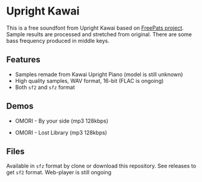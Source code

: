 # Upright Kawai
This is a free soundfont from Upright Kawai based on [FreePats project](https://freepats.zenvoid.org/Piano/acoustic-grand-piano.html). Sample results are processed and stretched from original. There are some bass frequency produced in middle keys.

## Features
- Samples remade from Kawai Upright Piano (model is still unknown)
- High quality samples, WAV format, 16-bit (FLAC is ongoing)
- Both `sf2` and `sfz` format

## Demos
- OMORI - By your side (mp3 128kbps)

- OMORI - Lost Library (mp3 128kbps)

## Files
Available in `sfz` format by clone or download this repository. See releases to get `sf2` format.
Web-player is still ongoing

